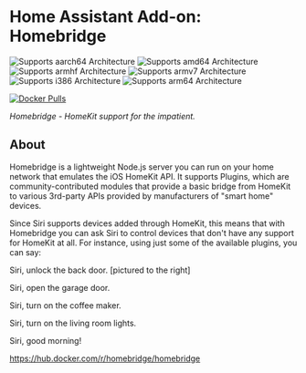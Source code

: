 # Home Assistant Add-on: Homebridge

![Supports aarch64 Architecture][aarch64-shield]
![Supports amd64 Architecture][amd64-shield]
![Supports armhf Architecture][armhf-shield]
![Supports armv7 Architecture][armv7-shield]
![Supports i386 Architecture][i386-shield]
![Supports arm64 Architecture][arm64-shield]

[![Docker Pulls](https://img.shields.io/docker/pulls/homebridge/homebridge.svg?style=flat-square&logo=docker)](https://cloud.docker.com/u/dwelch2101/repository/docker/homebridge/homebridge)

_Homebridge - HomeKit support for the impatient._

## About

Homebridge is a lightweight Node.js server you can run on your home network that emulates the iOS HomeKit API. It supports Plugins, which are community-contributed modules that provide a basic bridge from HomeKit to various 3rd-party APIs provided by manufacturers of "smart home" devices.

Since Siri supports devices added through HomeKit, this means that with Homebridge you can ask Siri to control devices that don't have any support for HomeKit at all. For instance, using just some of the available plugins, you can say:

Siri, unlock the back door. [pictured to the right]

Siri, open the garage door.

Siri, turn on the coffee maker.

Siri, turn on the living room lights.

Siri, good morning!

https://hub.docker.com/r/homebridge/homebridge

[aarch64-shield]: https://img.shields.io/badge/aarch64-no-red.svg
[amd64-shield]: https://img.shields.io/badge/amd64-yes-green.svg
[armhf-shield]: https://img.shields.io/badge/armhf-no-red.svg
[armv7-shield]: https://img.shields.io/badge/armv7-yes-green.svg
[i386-shield]: https://img.shields.io/badge/i386-no-red.svg
[arm64-shield]: https://img.shields.io/badge/arm64-yes-green.svg
